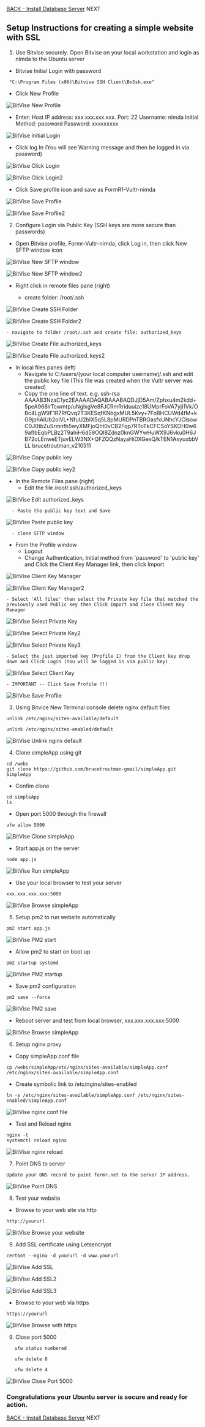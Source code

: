 
<a class="page-back" href="Setup/fr0305_Setup-Data-Server-Ubuntu.md">BACK - Install Database Server</a>
<a class="page-next disabled">NEXT</a>
## Setup Instructions for creating a simple website with SSL

1. Use Bitvise securely. Open Bitvise on your local workstation and login as nimda to the Ubuntu server

 - Bitvise Initial Login with password
```
 "C:\Program Files (x86)\Bitvise SSH Client\BvSsh.exe"
```

 - Click New Profile
 
![BitVise New Profile](./images/fr0306-01_Ubuntu-Bitvise-New-Profile.png "BitVise New Profile")

 - Enter:
  Host IP address: xxx.xxx.xxx.xxx.
  Port: 22
  Username: nimda
  Initial Method: password
  Password: xxxxxxxxx

![BitVise Initial Login](./images/fr0306-02_Ubuntu-Bitvise-Initial-Login.png "BitVise Initial Login")
  
- Click log In (You will see Warning message and then be logged in via password)

![BitVise Click Login](./images/fr0306-03_Ubuntu-Bitvise-Click-Login.png "BitVise Click Login")

![BitVise Click Login2](./images/fr0306-03_Ubuntu-Bitvise-Click-Login2.png "BitVise Click Login2")


- Click Save profile icon and save as FormR1-Vultr-nimda

![BitVise Save Profile](./images/fr0306-04_Ubuntu-Bitvise-Save-Profile.png "BitVise Save Profile")

![BitVise Save Profile2](./images/fr0306-04_Ubuntu-Bitvise-Save-Profile2.png "BitVise Save Profile2")

2. Configure Login via Public Key (SSH keys are more secure than passwords)

- Open Bitvise profile, Formr-Vultr-nimda, click Log in, then click New SFTP window icon

![BitVise New SFTP window](./images/fr0306-05_Ubuntu-Bitvise-New-SFTP-window.png "BitVise New SFTP window")

![BitVise New SFTP window2](./images/fr0306-05_Ubuntu-Bitvise-New-SFTP-window2.png "BitVise New SFTP window2")

  - Right click in remote files pane (right)

    - create folder: /root/.ssh

![BitVise Create SSH Folder](./images/fr0306-05_Ubuntu-Bitvise-Create-SSH-Folder.png "BitVise Create SSH Folder")

![BitVise Create SSH Folder2](./images/fr0306-05_Ubuntu-Bitvise-Create-SSH-Folder2.png "BitVise Create SSH Folder2")

    - navigate to folder /root/.ssh and create file: authorized_keys

![BitVise Create File authorized_keys](./images/fr0306-05_Ubuntu-Bitvise-Create-File-authorized_keys.png "BitVise Create File authorized_keys")

![BitVise Create File authorized_keys2](./images/fr0306-05_Ubuntu-Bitvise-Create-File-authorized_keys2.png "BitVise Create File authorized_keys2") 

  - In local files panes (left)
    - Navigate to C:/users/(your local computer username)/.ssh and edit the public key file (This file was created when the Vultr server was created)
    - Copy the one line of text. e.g.
    ssh-rsa AAAAB3NzaC1yc2EAAAADAQABAAABAQDJjD5Am/Zphxu4m2kdd+5peA968irTcwmtp/uNglxgVe8FJCRmRriduuizc18UMprFoVA7yjI1Vk/OBc4LgW9F1R7RfQvq2T3KESqfKNbgxMUL5Kvy+7FoBHCUWd4fM+kG9jphAlUb2olVL+NfuU2bIX5q5L8pMURDPnTBROasfxUNhcYJCIsowC0J0tbZuSrmnfh5wyXMFjoQht0vCB2Fqp7RToTkCFCSoYSKOH0w69afIbEqbPLBz2T9ahiH6d59OQl8Zdnz0knGWYwHuWX9J6vku0H6JB72oLEnweETjuvELW3NX+QFZQQzNayaHiDXGexQ/kTEN1AxyuxbbVLL brucetroutman_v210511

![BitVise Copy public key](./images/fr0306-05_Ubuntu-Bitvise-Copy-public-key.png "BitVise Copy public key") 

![BitVise Copy public key2](./images/fr0306-05_Ubuntu-Bitvise-Copy-public-key2.png "BitVise Copy public key2") 


  - In the Remote Files pane (right)
      - Edit the file /root/.ssh/authorized_keys

![BitVise Edit authorized_keys](./images/fr0306-05_Ubuntu-Bitvise-Edit-authorized_keys.png "BitVise Edit authorized_keys") 

      - Paste the public key text and Save

![BitVise Paste public key](./images/fr0306-05_Ubuntu-Bitvise-Paste-public-key.png "BitVise Paste public key")


      - close SFTP window

  - From the Profile window
    - Logout 
    - Change Authentication, Initial method from 'password' to 'public key' and Click the Client Key Manager link, then click Import

![BitVise Client Key Manager](./images/fr0306-05_Ubuntu-Bitvise-Client-Key-Manager.png "BitVise Client Key Manager")

![BitVise Client Key Manager2](./images/fr0306-05_Ubuntu-Bitvise-Client-Key-Manager2.png "BitVise Client Key Manager2")

    - Select 'All files' then select the Private key file that matched the previously used Public key then Click Import and close Client Key Manager

![BitVise Select Private Key](./images/fr0306-05_Ubuntu-Bitvise-Select-Private-Key.png "BitVise Select Private Key")

![BitVise Select Private Key2](./images/fr0306-05_Ubuntu-Bitvise-Select-Private-Key2.png "BitVise Select Private Key2")

![BitVise Select Private Key3](./images/fr0306-05_Ubuntu-Bitvise-Select-Private-Key3.png "BitVise Select Private Key3")

    - Select the just imported key (Profile 1) from the Client key drop down and Click Login (You will be logged in via public key)

![BitVise Select Client Key](./images/fr0306-05_Ubuntu-Bitvise-Select-Client-Key.png "BitVise Select Client Key")

    - IMPORTANT -- Click Save Profile !!!

![BitVise Save Profile](./images/fr0306-05_Ubuntu-Bitvise-Save-Profile.png "BitVise Save Profile")

3. Using Bitvice New Terminal console delete nginx default files 

```
unlink /etc/nginx/sites-available/default

unlink /etc/nginx/sites-enabled/default
```

![BitVise Unlink nginx default](./images/fr0306-06_Ubuntu-Bitvise-Unlink-nginx-default.png "BitVise Unlink nginx default")

4. Clone simpleApp using git 
```
cd /webs
git clone https://github.com/brucetroutman-gmail/simpleApp.git SimpleApp
```
- Confim clone
```
cd simpleApp
ls
```
- Open port 5000 through the firewall
```
ufw allow 5000
```

![BitVise Clone simpleApp](./images/fr0306-07_Ubuntu-Bitvise-Clone-simpleApp.png "BitVise Clone simpleApp")

- Start app.js on the server
```
node app.js
```

![BitVise Run simpleApp](./images/fr0306-07_Ubuntu-Bitvise-Run-simpleApp.png "BitVise Run simpleApp")

- Use your local browser to test your server
```
xxx.xxx.xxx.xxx:5000
```

![BitVise Browse simpleApp](./images/fr0306-07_Ubuntu-Bitvise-Browse-simpleApp.png "BitVise Browse simpleApp")

5. Setup pm2 to run website automatically
```
pm2 start app.js 
```

![BitVise PM2 start](./images/fr0306-08_Ubuntu-Bitvise-PM2-start.png "BitVise PM2 start")

- Allow pm2 to start on boot up
```
pm2 startup systemd
```

![BitVise PM2 startup](./images/fr0306-08_Ubuntu-Bitvise-PM2-startup.png "BitVise PM2 startup")

- Save pm2 configuration
```
pm2 save --force
```

![BitVise PM2 save](./images/fr0306-08_Ubuntu-Bitvise-PM2-save.png "BitVise PM2 save")

- Reboot server and test from local browser, xxx.xxx.xxx.xxx:5000

![BitVise Browse simpleApp](./images/fr0306-07_Ubuntu-Bitvise-Browse-simpleApp.png "BitVise Browse simpleApp")

6. Setup nginx proxy 

- Copy simpleApp.conf file
```
cp /webs/simpleApp/etc/nginx/sites-available/simpleApp.conf /etc/nginx/sites-available/simpleApp.conf
```

- Create symbolic link to /etc/nginx/sites-enabled  
```
ln -s /etc/nginx/sites-available/simpleApp.conf /etc/nginx/sites-enabled/simpleApp.conf
```

![BitVise nginx conf file](./images/fr0306-08_Ubuntu-Bitvise-nginx-conf-file.png "BitVise nginx conf file")

- Test and Reload nginx
```
nginx -t
systemctl reload nginx
```

![BitVise nginx reload](./images/fr0306-08_Ubuntu-Bitvise-nginx-reload.png "BitVise nginx reload")

7. Point DNS to server
```
Update your DNS record to point formr.net to the server IP address.
```

![BitVise Point DNS](./images/fr0306-09_Ubuntu-Bitvise-Point-DNS.png "BitVise Point DNS")

8. Test your website

- Browse to your web site via http
```
http://yoururl
```

![BitVise Browse your website](./images/fr0306-10_Ubuntu-Bitvise-Browse-your-website.png "BitVise Browse your website")

9. Add SSL certificate using Letsencrypt
```
certbot --nginx -d yoururl -d www.yoururl
```

![BitVise Add SSL](./images/fr0306-11_Ubuntu-Bitvise-add-ssl.png "BitVise Add SSL")

![BitVise Add SSL2](./images/fr0306-11_Ubuntu-Bitvise-add-ssl2.png "BitVise Add SSL2")

![BitVise Add SSL3](./images/fr0306-11_Ubuntu-Bitvise-add-ssl3.png "BitVise Add SSL3")

- Browse to your web via https
```
https://yoururl
```

![BitVise Browse with https](./images/fr0306-12_Ubuntu-Bitvise-Browse-with-https.png "BitVise Browse with https")

9. Close port 5000
```
   ufw status numbered

   ufw delete 8

   ufw delete 4
```

![BitVise Close Port 5000](./images/fr0306-13_Ubuntu-Bitvise-Close-Port-5000.png "BitVise Close Port 5000")


<h3> Congratulations your Ubuntu server is secure and ready for action. </h3> 

<a class="page-back" href="Setup/fr0305_Setup-Data-Server-Ubuntu.md">BACK - Install Database Server</a>
<a class="page-next disabled">NEXT</a>
